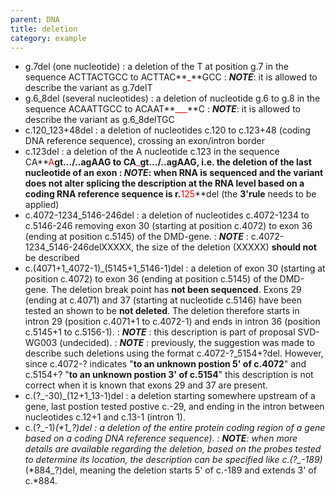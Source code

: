 ```yaml
---
parent: DNA
title: deletion
category: example
---
```


*	g.7del (one nucleotide)
	: a deletion of the T at position g.7 in the sequence ACTTACTGCC to ACTTAC**<font color="red">_</font>**GCC
	: _**NOTE**_: it is allowed to describe the variant as g.7delT 
*	g.6_8del (several nucleotides)
	: a deletion of nucleotide g.6 to g.8 in the sequence ACAATTGCC to ACAAT**<font color="red">___</font>**C
	: _**NOTE**_: it is allowed to describe the variant as g.6_8delTGC 
*	c.120_123+48del
	: a deletion of nucleotides c.120 to c.123+48 (coding DNA reference sequence), crossing an exon/intron border
*	c.123del
	: a deletion of the A nucleotide c.123 in the sequence CA**<font color="red">A</font>**gt.../..agAAG to CA**<font color="red">_</font>**gt.../..agAAG, i.e. the deletion of the last nucleotide of an exon
	: _**NOTE**_: when RNA is sequenced and the variant does not alter splicing the description at the RNA level based on a coding RNA reference sequence is r.**<font color="red">125</font>**del (the **3'rule** needs to be applied)
*	c.4072-1234_5146-246del
	: a deletion of nucleotides c.4072-1234 to c.5146-246 removing exon 30 (starting at position c.4072) to exon 36 (ending at position c.5145) of the DMD-gene.
	: _**NOTE**_ : c.4072-1234_5146-246delXXXXX, the size of the deletion (XXXXX) **should not** be described
*	c.(4071+1_4072-1)_(5145+1_5146-1)del
	: a deletion of exon 30 (starting at position c.4072) to exon 36 (ending at position c.5145) of the DMD-gene. The deletion break point has **not been sequenced**. Exons 29 (ending at c.4071) and 37 (starting at nucleotide c.5146) have been tested an shown to be **not deleted**. The deletion therefore starts in intron 29 (position c.4071+1 to c.4072-1) and ends in intron 36 (position c.5145+1 to c.5156-1).
	: _**NOTE**_ : this description is part of proposal SVD-WG003 (undecided).
	: _**NOTE**_ : previously, the suggestion was made to describe such deletions using the format c.4072-?_5154+?del. However, since c.4072-? indicates "**to an unknown postion 5' of c.4072**" and c.5154+? "**to an unknown postion 3' of c.5154**" this description is not correct when it is known that exons 29 and 37 are present.
*	c.(?\_-30)<b></b>_<b></b>(12+1_13-1)del
	: a deletion starting somewhere upstream of a gene, last postion tested postive c.-29, and ending in the intron between nucleotides c.12+1 and c.13-1 (intron 1).
*	c.(?\_-1)<b></b>_<b></b>(*1\_?)del
	: a deletion of the entire protein coding region of a gene based on a coding DNA reference sequence).
	: _**NOTE**_: when more details are available regarding the deletion, based on the probes tested to determine its location, the description can be specified like c.(?\_-189)_(\*884\_?)del, meaning the deletion starts 5' of c.-189 and extends 3' of c.*884.
	